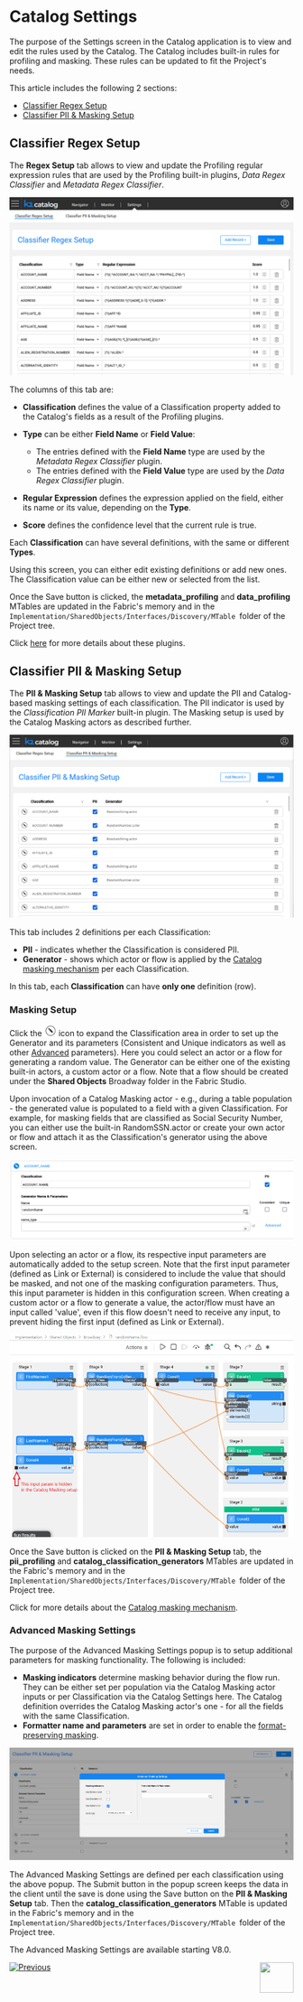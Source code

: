 # Catalog Settings

The purpose of the Settings screen in the Catalog application is to view and edit the rules used by the Catalog. The Catalog includes built-in rules for profiling and masking. These rules can be updated to fit the Project's needs. 

This article includes the following 2 sections:

* [Classifier Regex Setup](10_catalog_settings.md#classifier-regex-setup)
* [Classifier PII & Masking Setup](10_catalog_settings.md#classifier-pii--masking-setup)

## Classifier Regex Setup

The **Regex Setup** tab allows to view and update the Profiling regular expression rules that are used by the Profiling built-in plugins, *Data Regex Classifier* and *Metadata Regex Classifier*. 

<img src="images/settings_regex.png" style="zoom:80%;" />

The columns of this tab are:

* **Classification** defines the value of a Classification property added to the Catalog's fields as a result of the Profiling plugins. 

* **Type** can be either **Field Name** or **Field Value**:
  * The entries defined with the **Field Name** type are used by the *Metadata Regex Classifier* plugin.
  * The entries defined with the **Field Value** type are used by the *Data Regex Classifier* plugin.
* **Regular Expression** defines the expression applied on the field, either its name or its value, depending on the **Type**.
* **Score** defines the confidence level that the current rule is true. 

Each **Classification** can have several definitions, with the same or different **Types**.

Using this screen, you can either edit existing definitions or add new ones. The Classification value can be either new or selected from the list.

Once the Save button is clicked, the **metadata_profiling** and **data_profiling** MTables are updated in the Fabric's memory and in the ```Implementation/SharedObjects/Interfaces/Discovery/MTable ```folder of the Project tree.

Click [here](04_plugin_framework.md#built-in-plugins) for more details about these plugins.

## Classifier PII & Masking Setup

The **PII & Masking Setup** tab allows to view and update the PII and Catalog-based masking settings of each classification. The PII indicator is used by the *Classification PII Marker* built-in plugin. The Masking setup is used by the Catalog Masking actors as described further. 

<img src="images/settings_pii_mask.png" style="zoom:80%;" />

This tab includes 2 definitions per each Classification:

* **PII** - indicates whether the Classification is considered PII. 
* **Generator** - shows which actor or flow is applied by the [Catalog masking mechanism](11_catalog_masking.md) per each Classification.

In this tab, each **Classification** can have **only one** definition (row).

### Masking Setup

Click the <img src="images/edit_masking.png" style="zoom: 80%;" /> icon to expand the Classification area in order to set up the Generator and its parameters (Consistent and Unique indicators as well as other [Advanced](10_catalog_settings.md#advanced-masking-settings) parameters). Here you could select an actor or a flow for generating a random value. The Generator can be either one of the existing built-in actors, a custom actor or a flow. Note that a flow should be created under the **Shared Objects** Broadway folder in the Fabric Studio.

Upon invocation of a Catalog Masking actor - e.g., during a table population - the generated value is populated to a field with a given Classification. For example, for masking fields that are classified as Social Security Number, you can either use the built-in RandomSSN.actor or create your own actor or flow and attach it as the Classification's generator using the above screen.

<img src="images/settings_masking_edit.png" style="zoom: 80%;" />

Upon selecting an actor or a flow, its respective input parameters are automatically added to the setup screen. Note that the first input parameter (defined as Link or External) is considered to include the value that should be masked, and not one of the masking configuration parameters. Thus, this input parameter is hidden in this configuration screen. When creating a custom actor or a flow to generate a value, the actor/flow must have an input called 'value', even if this flow doesn't need to receive any input, to prevent hiding the first input (defined as Link or External).

<img src="images/settings_masking_flow.png" style="zoom: 80%;" />

Once the Save button is clicked on the **PII & Masking Setup** tab, the **pii_profiling** and **catalog_classification_generators** MTables are updated in the Fabric's memory and in the ```Implementation/SharedObjects/Interfaces/Discovery/MTable ```folder of the Project tree.

Click for more details about the [Catalog masking mechanism](11_catalog_masking.md).

### Advanced Masking Settings

The purpose of the Advanced Masking Settings popup is to setup additional parameters for masking functionality. The following is included:

* **Masking indicators** determine masking behavior during the flow run. They can be either set per population via the Catalog Masking actor inputs or per Classification via the Catalog Settings here. The Catalog definition overrides the Catalog Masking actor's one - for all the fields with the same Classification.
* **Formatter name and parameters** are set in order to enable the [format-preserving masking](/articles/26_fabric_security/06_data_masking.md#format-preserving-masking).

<img src="images/settings_masking_advanced.png" style="zoom: 80%;" />

The Advanced Masking Settings are defined per each classification using the above popup. The Submit button in the popup screen keeps the data in the client until the save is done using the Save button on the **PII & Masking Setup** tab. Then the **catalog_classification_generators** MTable is updated in the Fabric's memory and in the ```Implementation/SharedObjects/Interfaces/Discovery/MTable ```folder of the Project tree.

The Advanced Masking Settings are available starting V8.0.



[![Previous](/articles/images/Previous.png)](08_search_catalog.md)[<img align="right" width="60" height="54" src="/articles/images/Next.png">](11_catalog_masking.md) 

